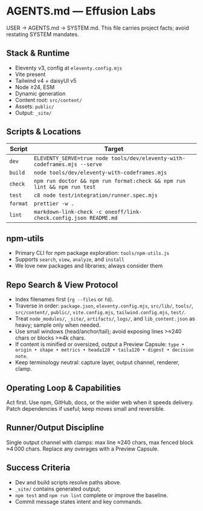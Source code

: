 # AGENTS.md — Effusion Labs

USER → AGENTS.md → SYSTEM.md. This file carries project facts; avoid restating
SYSTEM mandates.

## Stack & Runtime

- Eleventy v3, config at `eleventy.config.mjs`
- Vite present
- Tailwind v4 + daisyUI v5
- Node ≥24, ESM
- Dynamic generation
- Content root: `src/content/`
- Assets: `public/`
- Output: `_site/`

## Scripts & Locations

| Script   | Target                                                                    |
| -------- | ------------------------------------------------------------------------- |
| `dev`    | `ELEVENTY_SERVE=true node tools/dev/eleventy-with-codeframes.mjs --serve` |
| `build`  | `node tools/dev/eleventy-with-codeframes.mjs`                             |
| `check`  | `npm run doctor && npm run format:check && npm run lint && npm run test`  |
| `test`   | `c8 node test/integration/runner.spec.mjs`                                |
| `format` | `prettier -w .`                                                           |
| `lint`   | `markdown-link-check -c oneoff/link-check.config.json README.md`          |

## npm-utils

- Primary CLI for npm package exploration: `tools/npm-utils.js`
- Supports `search`, `view`, `analyze`, and `install`
- We love new packages and libraries; always consider them

## Repo Search & View Protocol

- Index filenames first (`rg --files` or `fd`).
- Traverse in order: `package.json`, `eleventy.config.mjs`, `src/lib/`, `tools/`,
  `src/content/`, `public/`, `vite.config.mjs`, `tailwind.config.mjs`, `test/`.
- Treat `node_modules/`, `_site/`, `artifacts/`, `logs/`, and `lib_content.json`
  as heavy; sample only when needed.
- Use small windows (head/anchor/tail); avoid exposing lines >≈240 chars or
  blocks >≈4k chars.
- If content is minified or oversized, output a Preview Capsule:
  `type • origin • shape • metrics • head≤120 • tail≤120 • digest • decision note`.
- Keep terminology neutral: capture layer, output channel, renderer, clamp.

## Operating Loop & Capabilities

Act first. Use npm, GitHub, docs, or the wider web when it speeds delivery.
Patch dependencies if useful; keep moves small and reversible.

## Runner/Output Discipline

Single output channel with clamps: max line ≈240 chars, max fenced block ≈4 000
chars. Replace any overages with a Preview Capsule.

## Success Criteria

- Dev and build scripts resolve paths above.
- `_site/` contains generated output;
- `npm test` and `npm run lint` complete or improve the baseline.
- Commit message states intent and key commands.
